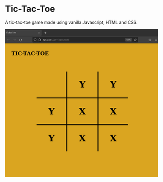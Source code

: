 # Tic-Tac-Toe

A tic-tac-toe game made using vanilla Javascript, HTML and CSS.

![Screenshot](./assets/tictactoe.png)